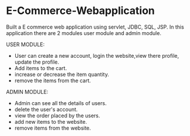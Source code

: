 # E-Commerce-Webapplication

Built a E commerce web application using servlet, JDBC, SQL, JSP. 
In this application there are 2 modules user module and admin module. 

USER MODULE: 
* User can create a new account, login the website,view there profile, update the profile. 
* Add items to the cart. 
* increase or decrease the item quantity. 
* remove the items from the cart. 

ADMIN MODULE: 
* Admin can see all the details of users. 
* delete the user's account.
* view the order placed by the users. 
* add new items to the website.
* remove items from the website.
